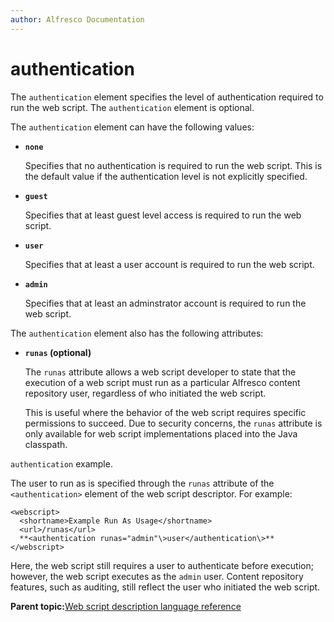 ```yaml
---
author: Alfresco Documentation
---
```


# authentication

The `authentication` element specifies the level of authentication required to run the web script. The `authentication` element is optional.

The `authentication` element can have the following values:

-   **`none`**

    Specifies that no authentication is required to run the web script. This is the default value if the authentication level is not explicitly specified.

-   **`guest`**

    Specifies that at least guest level access is required to run the web script.

-   **`user`**

    Specifies that at least a user account is required to run the web script.

-   **`admin`**

    Specifies that at least an adminstrator account is required to run the web script.


The `authentication` element also has the following attributes:

-   **`runas` \(optional\)**

    The `runas` attribute allows a web script developer to state that the execution of a web script must run as a particular Alfresco content repository user, regardless of who initiated the web script.

    This is useful where the behavior of the web script requires specific permissions to succeed. Due to security concerns, the `runas` attribute is only available for web script implementations placed into the Java classpath.


`authentication` example.

The user to run as is specified through the `runas` attribute of the `<authentication>` element of the web script descriptor. For example:

```
<webscript>
  <shortname>Example Run As Usage</shortname>
  <url>/runas</url>
  **<authentication runas="admin"\>user</authentication\>**
</webscript>
```

Here, the web script still requires a user to authenticate before execution; however, the web script executes as the `admin` user. Content repository features, such as auditing, still reflect the user who initiated the web script.

**Parent topic:**[Web script description language reference](../references/api-wsdl-webscript-descriptor-language-reference.md)

